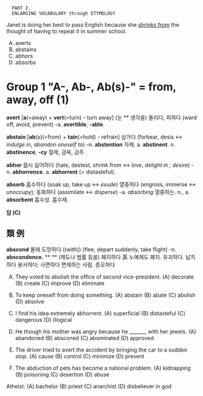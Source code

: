       PART I.
      ENLARGING VOCABULARY through ETYMOLOGY

<style type="text/css">
    ol { list-style-type: upper-alpha; }
</style>

 Janet is doing her best to pass English because she <ins>shrinks from</ins> the thought of having to repeat it in summer school.

1. averts
2. abstains
3. abhors
4. absorbs

# Group 1 "A-, Ab-, Ab(s)-" = from, away, off (1)
      
**avert** [**a**(=away) + **vert**(=turn) - turn away]
  (눈 ** 생각을) 돌리다, 피하다 (ward off, avoid, prevent) -a. **avertible**, **-able**.

**abstain** [**ab**(s)(=from) + **tain**(=hold) - refrain]
  삼가다 (forbear, desis <-> *indulge in*, *abandon oneself to*) -n. **abstention** 자제. a. **abstinent**. n. **abstinence**, **-cy** 절제, 금욕, 금주.
  
**abhor**
  몹시 싫어하다 (hate, destest, shrink from <-> *love*, *delight in* ; *desire*) -n. **abhorrence.** a. **abhorrent** (= distasteful).
  
**absorb**
  흡수하다 (soak up, take up <-> *exude*) 열중하다 (engross, immerse <-> *unoccupy*); 동화하다 (assimilate <-> *disperse*) -a. *absorbing* 열중하는. n., a. **absorbent** 흡수성. 흡수제. 

**답 (C)**

## 類    例

**abscond** 몰래 도망하다 ((with)) (flee, depart suddenly, take flight) -n. **abscondence.** 
** ** (제도나 법률 등을) 폐지하다 
英 노예제도 폐지.
유괴하다. 납치하다
용서하다; 사면하다 면제하는 사람.
증오하다

1. They voted to abolish the office of second vice-president.
(A) decorate      (B) create        (C) improve        (D) eliminate

2. To keep oneself from doing something.
(A) abstain       (B) abate         (C) abolish        (D) absolve

3. I find his idea extremely abhorrent.
(A) superficial   (B) distasteful   (C) dangerous      (D) illogical

4. He though his mother was angry because he _______ with her jewels.
(A) abandoned     (B) absconed      (C) abominated     (D) approved

5. The driver tried to avert the accident by bringing the car to a sudden stop.
(A) cause         (B) control       (C) minimize       (D) prevent

6. The abduction of pets has become a national problem.
(A) kidnapping    (B) poisoning     (C) desertion      (D) abuse

Atheist:
(A) bachelor      (B) priest        (C) anarchist      (D) disbeliever in god
